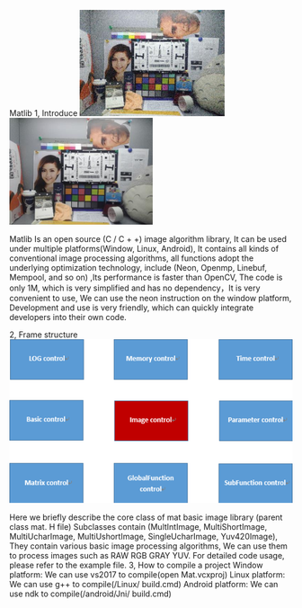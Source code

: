 Matlib
1, Introduce
![debug](./Picture/debug.png)
![ref](./Picture/ref.png)




Matlib Is an open source (C / C + +) image algorithm library, It can be used under multiple platforms(Window, Linux, Android), It contains all kinds of conventional image processing algorithms, all functions adopt the underlying optimization technology, include (Neon, Openmp, Linebuf, Mempool, and so on) ,Its performance is faster than OpenCV, The code is only 1M, which is very simplified and has no dependency，It is very convenient to use, We can use the neon instruction on the window platform, Development and use is very friendly, which can quickly integrate developers into their own code.





2, Frame structure
![framestucture](./Picture/framestucture.png)





Here we briefly describe the core class of mat basic image library (parent class mat. H file) 
Subclasses contain (MultIntImage, MultiShortImage, MultiUcharImage, MultiUshortImage, SingleUcharImage, Yuv420Image), They contain various basic image processing algorithms, We can use them to process images such as RAW RGB GRAY YUV.
For detailed code usage, please refer to the example file.
3, How to compile a project
Window platform: We can use vs2017 to compile(open Mat.vcxproj)
Linux platform: We can use g++ to compile(/Linux/ build.cmd)
Android platform: We can use ndk to compile(/android/Jni/ build.cmd)
